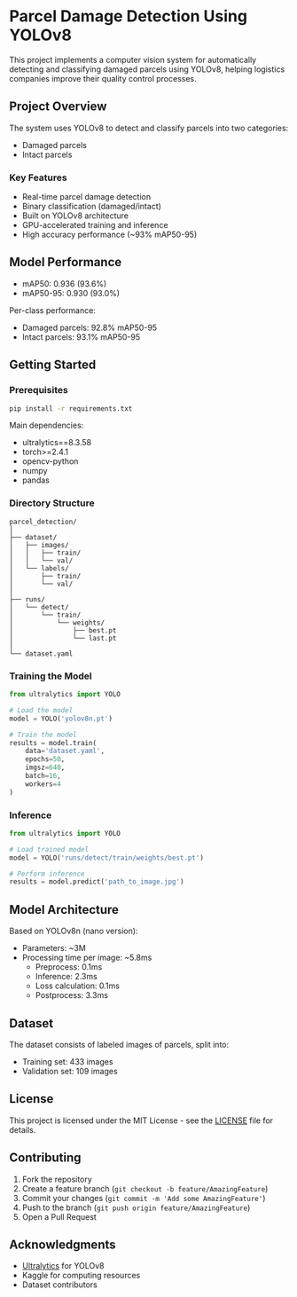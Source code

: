 # Parcel Damage Detection Using YOLOv8

This project implements a computer vision system for automatically detecting and classifying damaged parcels using YOLOv8, helping logistics companies improve their quality control processes.

## Project Overview

The system uses YOLOv8 to detect and classify parcels into two categories:
- Damaged parcels
- Intact parcels

### Key Features

- Real-time parcel damage detection
- Binary classification (damaged/intact)
- Built on YOLOv8 architecture
- GPU-accelerated training and inference
- High accuracy performance (~93% mAP50-95)

## Model Performance

- mAP50: 0.936 (93.6%)
- mAP50-95: 0.930 (93.0%)

Per-class performance:
- Damaged parcels: 92.8% mAP50-95
- Intact parcels: 93.1% mAP50-95

## Getting Started

### Prerequisites

```bash
pip install -r requirements.txt
```

Main dependencies:
- ultralytics==8.3.58
- torch>=2.4.1
- opencv-python
- numpy
- pandas

### Directory Structure

```
parcel_detection/
│
├── dataset/
│   ├── images/
│   │   ├── train/
│   │   └── val/
│   └── labels/
│       ├── train/
│       └── val/
│
├── runs/
│   └── detect/
│       └── train/
│           └── weights/
│               ├── best.pt
│               └── last.pt
│
└── dataset.yaml
```

### Training the Model

```python
from ultralytics import YOLO

# Load the model
model = YOLO('yolov8n.pt')

# Train the model
results = model.train(
    data='dataset.yaml',
    epochs=50,
    imgsz=640,
    batch=16,
    workers=4
)
```

### Inference

```python
from ultralytics import YOLO

# Load trained model
model = YOLO('runs/detect/train/weights/best.pt')

# Perform inference
results = model.predict('path_to_image.jpg')
```

## Model Architecture

Based on YOLOv8n (nano version):
- Parameters: ~3M
- Processing time per image: ~5.8ms
  - Preprocess: 0.1ms
  - Inference: 2.3ms
  - Loss calculation: 0.1ms
  - Postprocess: 3.3ms

## Dataset

The dataset consists of labeled images of parcels, split into:
- Training set: 433 images
- Validation set: 109 images

## License

This project is licensed under the MIT License - see the [LICENSE](LICENSE) file for details.

## Contributing

1. Fork the repository
2. Create a feature branch (`git checkout -b feature/AmazingFeature`)
3. Commit your changes (`git commit -m 'Add some AmazingFeature'`)
4. Push to the branch (`git push origin feature/AmazingFeature`)
5. Open a Pull Request

## Acknowledgments

- [Ultralytics](https://github.com/ultralytics/ultralytics) for YOLOv8
- Kaggle for computing resources
- Dataset contributors
